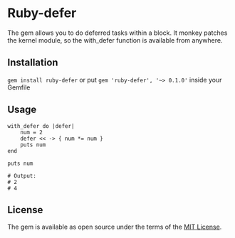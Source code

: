 # Ruby-defer

The gem allows you to do deferred tasks within a block. It monkey patches the kernel module, so the with_defer function is available from anywhere.

## Installation

```gem install ruby-defer``` or put ```gem 'ruby-defer', '~> 0.1.0'``` inside your Gemfile


## Usage

```
with_defer do |defer|
    num = 2
    defer << -> { num *= num }
    puts num
end

puts num

# Output: 
# 2
# 4
```

## License

The gem is available as open source under the terms of the [MIT License](https://opensource.org/licenses/MIT).

